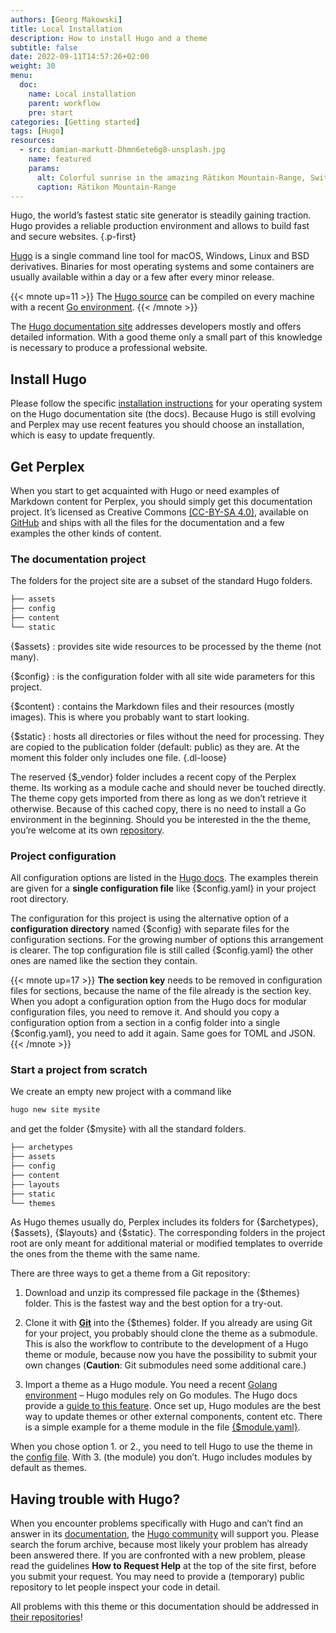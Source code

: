```yaml
---
authors: [Georg Makowski]
title: Local Installation
description: How to install Hugo and a theme
subtitle: false
date: 2022-09-11T14:57:26+02:00 
weight: 30
menu:
  doc:
    name: Local installation
    parent: workflow
    pre: start
categories: [Getting started]
tags: [Hugo]
resources: 
  - src: damian-markutt-Dhmn6ete6g8-unsplash.jpg
    name: featured
    params:
      alt: Colorful sunrise in the amazing Rätikon Mountain-Range, Switzerland
      caption: Rätikon Mountain-Range
---
```


Hugo, the world’s fastest static site generator is steadily gaining traction. Hugo provides a reliable production environment and allows to build fast and secure websites.
{.p-first} <!--more-->

[Hugo](https://gohugo.io) is a single command line tool for macOS, Windows, Linux and BSD derivatives. Binaries for most operating systems and some containers are usually available within a day or a few after every minor release.

{{< mnote up=11 >}}
The [Hugo source](https://github.com/gohugoio/hugo) can be compiled on every machine with a recent [Go environment](https://go.dev).
{{< /mnote >}}

The [Hugo documentation site][hugodoc] addresses developers mostly and offers detailed information. With a good theme only a small part of this knowledge is necessary to produce a professional website.

## Install Hugo

Please follow the specific [installation instructions](https://gohugo.io/getting-started/installing/) for your operating system on the Hugo documentation site (the docs). Because Hugo is still evolving and Perplex may use recent features you should choose an installation, which is easy to update frequently.

## Get Perplex

When you start to get acquainted with Hugo or need examples of Markdown content for Perplex, you should simply get this documentation project. It’s licensed as Creative Commons [(CC-BY-SA 4.0)][cc], available on [GitHub](https://github.com/bowman2001/perplexdoc) and ships with all the files for the documentation and a few examples the other kinds of content.

### The documentation project

The folders for the project site are a subset of the standard Hugo folders.

```sh {.right .lh15 .hide-mobile}
├── assets
├── config
├── content
└── static
```

{$assets}
: provides site wide resources to be processed by the theme (not many).

{$config}
: is the configuration folder with all site wide parameters for this project.

{$content}
: contains the Markdown files and their resources (mostly images). This is where you probably want to start looking.

{$static}
: hosts all directories or files without the need for processing. They are copied to the publication folder (default: public) as they are. At the moment this folder only includes one file.
{.dl-loose}

The reserved {$\_vendor} folder includes a recent copy of the Perplex theme. Its working as a module cache and should never be touched directly. The theme copy gets imported from there as long as we don’t retrieve it otherwise. Because of this cached copy, there is no need to install a Go environment in the beginning. Should you be interested in the the theme, you’re welcome at its own [repository](https://github.com/bowman2001/perplex).

### Project configuration

All configuration options are listed in the [Hugo docs](https://gohugo.io/getting-started/configuration/). The examples therein are given for a **single configuration file** like {$config.yaml} in your project root directory.

The configuration for this project is using the alternative option of a **configuration directory** named {$config} with separate files for the configuration sections. For the growing number of options this arrangement is clearer. The top configuration file is still called {$config.yaml} the other ones are named like the section they contain.

{{< mnote up=17 >}}
**The section key** needs to be removed in configuration files for sections, because the name of the file already is the section key. When you adopt a configuration option from the Hugo docs for modular configuration files, you need to remove it. And should you copy a configuration option from a section in a config folder into a single {$config.yaml}, you need to add it again. Same goes for TOML and JSON.
{{< /mnote >}}

### Start a project from scratch

We create an empty new project with a command like

```sh {.left}
hugo new site mysite
```

and get the folder {$mysite} with all the standard folders.

```sh {.right .lh15 .hide-mobile .up-8}
├── archetypes
├── assets
├── config
├── content
├── layouts
├── static
└── themes
```

As Hugo themes usually do, Perplex includes its folders for {$archetypes}, {$assets}, {$layouts} and {$static}. The corresponding folders in the project root are only meant for additional material or modified templates to override the ones from the theme with the same name.

There are three ways to get a theme from a Git repository:

1. Download and unzip its compressed file package in the {$themes} folder. This is the fastest way and the best option for a try-out.

2. Clone it with [**Git**](https://git-scm.com/) into the {$themes} folder. If you already are using Git for your project, you probably should clone the theme as a submodule. This is also the workflow to contribute to the development of a Hugo theme or module, because now you have the possibility to submit your own changes (**Caution**: Git submodules need some additional care.)

3. Import a theme as a Hugo module. You need a recent [Golang environment](https://go.dev) – Hugo modules rely on Go modules. The Hugo docs provide a [guide to this feature](https://gohugo.io/hugo-modules). Once set up, Hugo modules are the best way to update themes or other external components, content etc. There is a simple example for a theme module in the file [{$module.yaml}](/doc/appendix/config/moduleyaml).

When you chose option 1. or 2., you need to tell Hugo to use the theme in the [config file](/doc/appendix/config/hugoyaml.md#8). With 3. (the module) you don’t. Hugo includes modules by default as themes.

## Having trouble with Hugo?

When you encounter problems specifically with Hugo and can’t find an answer in its [documentation][hugodoc], the [Hugo community](https://discourse.gohugo.io) will support you. Please search the forum archive, because most likely your problem has already been answered there. If you are confronted with a new problem, please read the guidelines **How to Request Help** at the top of the site first, before you submit your request. You may need to provide a (temporary) public repository to let people inspect your code in detail.

All problems with this theme or this documentation should be addressed in [their repositories](/doc/intro/perplex#trouble)!

[hugodoc]: https://gohugo.io/documentation
[cc]: https://creativecommons.org/licenses/by-sa/4.0/
